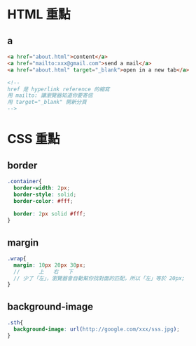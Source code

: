 # HTML 重點

## a

```html
<a href="about.html">content</a>
<a href="mailto:xxx@gmail.com">send a mail</a>
<a href="about.html" target="_blank">open in a new tab</a>

<!--
href 是 hyperlink reference 的縮寫
用 mailto: 讓瀏覽器知道你要寄信
用 target="_blank" 開新分頁
-->

```

# CSS 重點

## border

```scss
.container{
  border-width: 2px;
  border-style: solid;
  border-color: #fff;
  
  border: 2px solid #fff;
}
```

## margin

```scss
.wrap{
  margin: 10px 20px 30px; 
  //      上   右   下    
  // 少了「左」，瀏覽器會自動幫你找對面的匹配，所以「左」等於 20px;
}
```

## background-image

```scss
.sth{
  background-image: url(http://google.com/xxx/sss.jpg);
}
```



